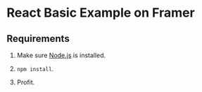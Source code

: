 React Basic Example on Framer
===

## Requirements

1. Make sure [Node.js](https://nodejs.org) is installed.

2. `npm install`.

3. Profit.
